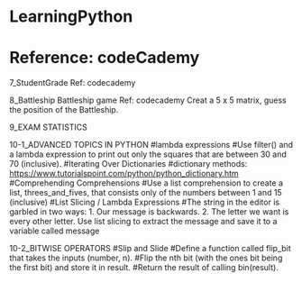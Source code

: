 # LearningPython
# Reference: codeCademy
7_StudentGrade
  Ref: codecademy
  
8_Battleship
  Battleship game
  Ref: codecademy
  Creat a 5 x 5 matrix, guess the position of the Battleship.

9_EXAM STATISTICS

10-1_ADVANCED TOPICS IN PYTHON
  #lambda expressions
  #Use filter() and a lambda expression to print out only the squares that are between 30 and 70 (inclusive).
  #Iterating Over Dictionaries
  #dictionary methods: https://www.tutorialspoint.com/python/python_dictionary.htm
  #Comprehending Comprehensions
  #Use a list comprehension to create a list, threes_and_fives, that consists only of the numbers between 1 and 15 (inclusive) 
  #List Slicing / Lambda Expressions
  #The string in the editor is garbled in two ways: 1. Our message is backwards. 2. The letter we want is every other letter. Use list slicing to extract the message and save it to a variable called message

10-2_BITWISE OPERATORS
  #Slip and Slide
  #Define a function called flip_bit that takes the inputs (number, n).
  #Flip the nth bit (with the ones bit being the first bit) and store it in result.
  #Return the result of calling bin(result).
